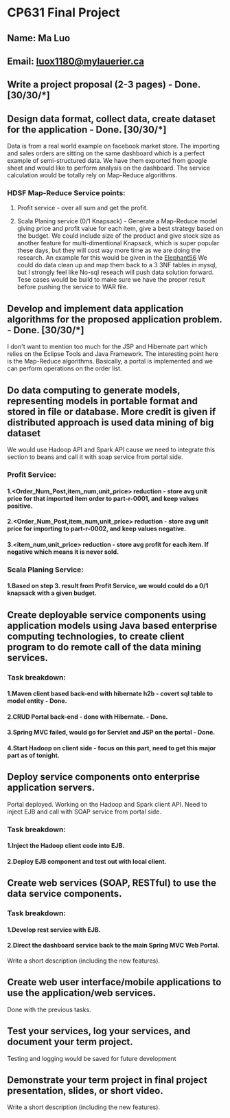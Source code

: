 # CP631 Final Project

## Name: Ma Luo
## Email: luox1180@mylauerier.ca

## Write a project proposal (2-3 pages) - Done. [30/30/*]

## Design data format, collect data, create dataset for the application - Done. [30/30/*]

Data is from a real world example on facebook market store.  The importing and sales orders are sitting on the same dashboard which is a perfect example of semi-structured data.  We have them exported from google sheet and would like to perform analysis on the dashboard.  The service calculation would be totally rely on Map-Reduce algorithms.

### HDSF Map-Reduce Service points:

1. Profit service - over all sum and get the profit.

2. Scala Planing service (0/1 Knapsack) - Generate a Map-Reduce model giving price and profit value for each item, give a best strategy based on the budget.  We could include size of the product and give stock size as another feature for multi-dimentional Knapsack, which is super popular these days, but they will cost way more time as we are doing the research.  An example for this would be given in the [Elephant56](https://github.com/pasqualesalza/elephant56) We could do data clean up and map them back to a 3 3NF tables in mysql, but I strongly feel like No-sql reseach will push data solution forward.  Tese cases would be build to make sure we have the proper result before pushing the service to WAR file.

## Develop and implement data application algorithms for the proposed application problem. - Done. [30/30/*]

I don't want to mention too much for the JSP and Hibernate part which relies on the Eclipse Tools and Java Framework.  The interesting point here is the Map-Reduce algorithms.  Basically, a portal is implemented and we can perform operations on the order list.

## Do data computing to generate models, representing models in portable format and stored in file or database. More credit is given if distributed approach is used data mining of big dataset

We would use Hadoop API and Spark API cause we need to integrate this section to beans and call it with soap service from portal side.

### Profit Service:

#### 1.<Order_Num_Post,item_num,unit_price> reduction - store avg unit price for that imported item order to part-r-0001, and keep values positive.

#### 2.<Order_Num_Post,item_num,unit_price> reduction - store avg unit price for importing to part-r-0002, and keep values negative.

#### 3.<item_num,unit_price> reduction - store avg profit for each item.  If negative which means it is never sold.

### Scala Planing Service:

#### 1.Based on step 3. result from Profit Service, we would could do a 0/1 knapsack with a given budget.

## Create deployable service components using application models using Java based enterprise computing technologies, to create client program to do remote call of the data mining services.

### Task breakdown:

#### 1.Maven client based back-end with hibernate h2b - covert sql table to model entity - Done.

#### 2.CRUD Portal back-end - done with Hibernate. - Done.

#### 3.Spring MVC failed, would go for Servlet and JSP on the portal - Done.

#### 4.Start Hadoop on client side - focus on this part, need to get this major part as of tonight.

## Deploy service components onto enterprise application servers.

Portal deployed.  Working on the Hadoop and Spark client API.  Need to inject EJB and call with SOAP service from portal side.

### Task breakdown:

#### 1.Inject the Hadoop client code into EJB.

#### 2.Deploy EJB component and test out with local client.

## Create web services (SOAP, RESTful) to use the data service components.

### Task breakdown:

#### 1.Develop rest service with EJB.

#### 2.Direct the dashboard service back to the main Spring MVC Web Portal.

Write a short description (including the new features).

## Create web user interface/mobile applications to use the application/web services.

Done with the previous tasks.

## Test your services, log your services, and document your term project.

Testing and logging would be saved for future development

## Demonstrate your term project in final project presentation, slides, or short video.

Write a short description (including the new features).
